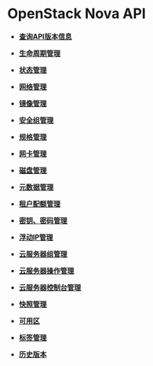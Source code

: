# OpenStack Nova API<a name="ZH-CN_TOPIC_0124385014"></a>

-   **[查询API版本信息](查询API版本信息.md)**  

-   **[生命周期管理](生命周期管理（OpenStack原生）.md)**  

-   **[状态管理](状态管理（OpenStack原生）.md)**  

-   **[网络管理](网络管理.md)**  

-   **[镜像管理](镜像管理.md)**  

-   **[安全组管理](安全组管理.md)**  

-   **[规格管理](规格管理（OpenStack原生）.md)**  

-   **[网卡管理](网卡管理（OpenStack原生）.md)**  

-   **[磁盘管理](磁盘管理（OpenStack原生）.md)**  

-   **[元数据管理](元数据管理（OpenStack原生）.md)**  

-   **[租户配额管理](租户配额管理（OpenStack原生）.md)**  

-   **[密钥、密码管理](密钥-密码管理.md)**  

-   **[浮动IP管理](浮动IP管理.md)**  

-   **[云服务器组管理](云服务器组管理（OpenStack原生）.md)**  

-   **[云服务器操作管理](云服务器操作管理.md)**  

-   **[云服务器控制台管理](云服务器控制台管理.md)**  

-   **[快照管理](快照管理.md)**  

-   **[可用区](可用区.md)**  

-   **[标签管理](标签管理（OpenStack原生）.md)**  

-   **[历史版本](历史版本.md)**  


